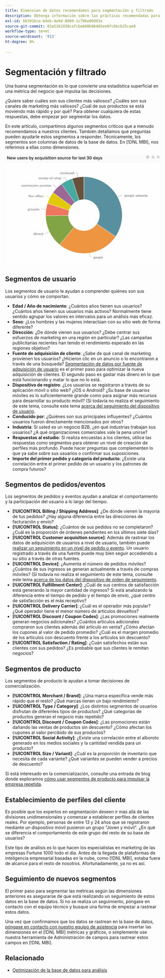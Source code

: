 ```yaml
---
title: Dimension de datos recomendados para segmentación y filtrado
description: Obtenga información sobre las prácticas recomendadas para la segmentación y el filtrado.
exl-id: 66391bce-bdeb-4e9d-8089-1c796e00d91e
source-git-commit: 03a5161930cafcbe600b96465ee0fc0ecb25cae8
workflow-type: tm+mt
source-wordcount: '913'
ht-degree: 0%

---
```


# Segmentación y filtrado

Una buena segmentación es lo que convierte una estadística superficial en una métrica del negocio que impulsa las decisiones.

¿Quiere saber cuáles son sus clientes más valiosos? ¿Cuáles son sus canales de marketing más valiosos? ¿Cuál de sus productos se está moviendo más rápido y por qué? Para obtener cualquiera de estas respuestas, debe empezar por segmentar los datos.

En este artículo, compartimos algunos segmentos críticos que a menudo recomendamos a nuestros clientes. También detallamos qué preguntas pueden ayudarle estos segmentos a responder. Técnicamente, los segmentos son columnas de datos de la base de datos. En [!DNL MBI], nos referimos a ellas como dimensiones.

![](../../mbi/assets/mbi-critical-segments.png)


## Segmentos de usuario

Los segmentos de usuario le ayudan a comprender quiénes son sus usuarios y cómo se comportan.

* **Edad / Año de nacimiento**: ¿Cuántos años tienen sus usuarios? ¿Cuántos años tienen sus usuarios más activos? Normalmente tiene sentido agrupar los valores en intervalos para un análisis más eficaz.
* **Sexo**: ¿Los hombres y las mujeres interactúan con su sitio web de forma diferente?
* **Dirección**: ¿De dónde vienen sus usuarios? ¿Debe centrar sus esfuerzos de marketing en una región en particular? ¿Las campañas publicitarias recientes han tenido el rendimiento esperado en las regiones objetivo?
* **Fuente de adquisición de cliente**\: ¿Sabe de qué canal de marketing provienen los usuarios? ¿Hicieron clic en un anuncio o lo encontraron a través de una búsqueda? [Segmentación de datos por fuente de adquisición de usuario](../data-analyst/analysis/google-track-user-acq.md) es el primer paso para optimizar la nueva adquisición de clientes. El segundo paso es gastar más dinero en lo que está funcionando y matar lo que no lo está.
* **Dispositivo de registro**: ¿Los usuarios se registraron a través de su aplicación móvil o sitio web? ¿iOS o Android? ¿Su base de usuarios móviles es lo suficientemente grande como para asignar más recursos para desarrollar su producto móvil? (Si todavía no realiza el seguimiento de este tema, consulte este tema [acerca del seguimiento del dispositivo de usuario](../data-analyst/analysis/track-usr-dev-browser.md).
* **Conducido por**: ¿Quiénes son sus principales influyentes? ¿Cuántos usuarios fueron directamente mencionados por otros?
* **Industria**: Si usted es un negocio B2B, ¿en qué industrias trabajan sus usuarios? ¿A qué organizaciones comerciales vale la pena unirse?
* **Respuestas al estudio**: Si realiza encuestas a los clientes, utilice las respuestas como segmentos para obtener un nivel de creación de perfiles más profundo. Puede hacer preguntas que complementen lo que ya sabe sobre sus usuarios o confirmar sus suposiciones.
* **Importe del primer pedido y categoría del producto**: ¿Existe una correlación entre el primer pedido de un usuario y los patrones de compra futuros?

## Segmentos de pedidos/eventos

Los segmentos de pedidos y eventos ayudan a analizar el comportamiento y la participación del usuario a lo largo del tiempo.

* **[!UICONTROL Billing / Shipping Address]**: ¿De dónde vienen la mayoría de tus pedidos? ¿Hay alguna diferencia entre las direcciones de facturación y envío?
* **[!UICONTROL Status]**: ¿Cuántos de sus pedidos no se completaron? ¿Cuál es la proporción de órdenes pendientes en los últimos siete días?
* **[!UICONTROL Customer acquisition source]**: Además de rastrear los datos de adquisición de usuarios a nivel de usuario, también puede [realizar un seguimiento en un nivel de pedido o evento](../data-analyst/analysis/google-track-user-acq.md). Un usuario registrado a través de una fuente puede muy bien seguir accediendo a su sitio a través de otras fuentes.
* **[!UICONTROL Device]**: ¿Aumenta el número de pedidos móviles? ¿Cuántos de sus ingresos se generan actualmente a través de compras móviles? (Si todavía no realiza el seguimiento de este tema, consulte este tema [acerca de los datos del dispositivo de orden de seguimiento](../data-analyst/analysis/track-usr-dev-browser.md).
* **[!UICONTROL Fulfillment Center]**: ¿Cuál de sus centros de satisfacción está generando la mayor cantidad de ingresos? Si está analizando la diferencia entre el tiempo de pedido y el tiempo de envío, ¿qué centro de satisfacción es el más receptivo?
* **[!UICONTROL Delivery Carrier]**: ¿Cuál es el operador más popular? ¿Qué operador tiene el menor número de artículos devueltos?
* **[!UICONTROL Discount / Coupon Codes]**: ¿Las promociones realmente generan negocios adicionales? ¿Cuántos artículos adicionales compraron sus clientes además del artículo en venta? ¿Cómo afectan los cupones al valor de pedido promedio? ¿Cuál es el margen promedio de los artículos con descuento frente a los artículos sin descuento?
* **[!UICONTROL Satisfaction / Rating]**: ¿Cuán satisfechos están sus clientes con sus pedidos? ¿Es probable que sus clientes le remitan negocios?

## Segmentos de producto

Los segmentos de producto le ayudan a tomar decisiones de comercialización.

* **[!UICONTROL Merchant / Brand]**: ¿Una marca específica vende más rápido que el resto? ¿Qué marcas tienen un bajo rendimiento?
* **[!UICONTROL Type / Category]**: ¿Los distintos segmentos de usuarios disfrutan de diferentes tipos de productos? ¿Qué categorías de productos generan el negocio más repetido?
* **[!UICONTROL Discount / Coupon Codes]**: ¿Las promociones están dañando las ventas de productos sin descuento? ¿Cómo afectan los cupones al valor percibido de sus productos?
* **[!UICONTROL Social Activity]**: ¿Existe una correlación entre el alboroto generado en los medios sociales y la cantidad vendida para un producto?
* **[!UICONTROL Size / Variant]**: ¿Cuál es la proporción de inventario que necesita de cada variante? ¿Qué variantes se pueden vender a precios de descuento?

Si está interesado en la comercialización, consulte una entrada de blog donde exploramos [cómo usar segmentos de producto para impulsar la empresa repetida](../data-analyst/analysis/most-value-source-channel.md).

## Establecimiento de perfiles del cliente

Es posible que los expertos en segmentación deseen ir más allá de las divisiones unidimensionales y comenzar a establecer perfiles de clientes reales. Por ejemplo, personas de entre 13 y 24 años que se registraron mediante un dispositivo móvil pusieron un grupo &quot;Joven y móvil&quot;. ¿En qué se diferencia el comportamiento de este grupo del resto de su base de usuarios?

Este tipo de análisis es lo que hacen los especialistas en marketing de las empresas Fortune 1000 todo el día. Antes de la llegada de plataformas de inteligencia empresarial basadas en la nube, como [!DNL MBI], estaba fuera de alcance para el resto de nosotros. Afortunadamente, ya no es así.

## Seguimiento de nuevos segmentos

El primer paso para segmentar las métricas según las dimensiones anteriores es asegurarse de que está realizando un seguimiento de estos datos en la base de datos. Si no se realiza un seguimiento, póngase en contacto con el equipo técnico y busque una forma de empezar a rastrear estos datos.

Una vez que confirmamos que los datos se rastrean en la base de datos, [póngase en contacto con nuestro equipo de asistencia](../guide-overview.md) para insertar las dimensiones en el [!DNL MBI] métricas y gráficos, o simplemente use nuestra herramienta de Administración de campos para rastrear estos campos en [!DNL MBI].

## Relacionado

* [Optimización de la base de datos para análisis](../best-practices/opt-db-analysis.md)
